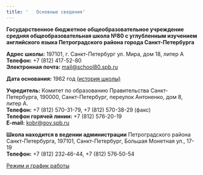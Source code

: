 ```yaml
---
title: '   Основные сведения'
---
```


**Государственное бюджетное общеобразовательное учреждение средняя общеобразовательная школа №80 с углубленным изучением английского языка Петроградского района города Санкт-Петербурга**

**Адрес школы:** 197101, г. Санкт-Петербург ул. Мира, дом 18, литер А<br />
**Телефон:** +7 (812) 417-52-80<br />
**Электронная почта:** mail@school80.spb.ru

**Дата основания:** 1962 год [(история школы)](vk.com) 

**Учредитель:** Комитет по образованию Правительства Санкт-Петербурга, 190000, Санкт-Петербург, переулок Антоненко, дом 8, литер А.<br />
**Телефон:** +7 (812) 570-31-79, +7 (812) 570-38-29 (факс)<br />
**Телефон горячей линии:** +7 (812) 576-20-19<br />
**E-mail:** kobr@gov.spb.ru<br />

**Школа находится в ведении администрации** Петроградского района Санкт-Петербурга, 197101, Санкт-Петербург, Большая Монетная ул., 17-19<br />
**Телефон:** +7 (812) 232‑46-44, +7 (812) 576‑50-54

[Режим и график работы](goo.gl)